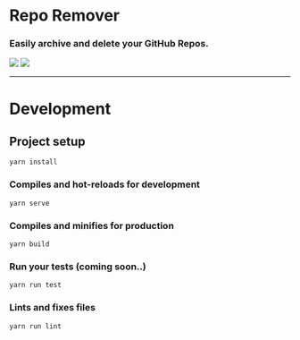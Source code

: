 # Repo Remover
### Easily archive and delete your GitHub Repos.

<p>
  <img src="https://img.shields.io/github/license/moollaza/repo-remover.svg?style=for-the-badge" />
  <a href="https://reporemover.xyz">
    <img src="https://img.shields.io/website/https/reporemover.xyz.svg?style=for-the-badge" >
  </a>
</p>

---

# Development

## Project setup
```
yarn install
```

### Compiles and hot-reloads for development
```
yarn serve
```

### Compiles and minifies for production
```
yarn build
```

### Run your tests (coming soon..)
```
yarn run test
```

### Lints and fixes files
```
yarn run lint
```
